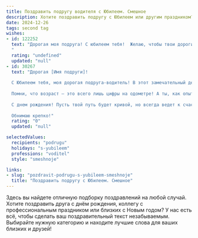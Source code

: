 ```yaml
---
title: Поздравить подругу водителя с Юбилеем. Смешное
description: Хотите поздравить подругу с Юбилеем или другим праздником? Наш ИИ создаст незабываемое поздравление, а вы обязательно выделитесь среди других.  
date: 2024-12-26
tags: second tag
wishes:
- id: 122252
  text: "Дорогая моя подруга! С юбилеем тебя!  Желаю, чтобы твои дороги всегда были ровными, как автобан, а попутчики —  только приятные и нетрезвые (только в пределах дозволенного, разумеется!).  Пусть твой автомобиль всегда будет на ходу, а  запас бензина —  безграничным, как твоя энергия и оптимизм!  С праздником, королева руля!
  "
  rating: "undefined"
  updated: "null"
- id: 30267
  text: "Дорогая [Имя подруги]!
  
  С Юбилеем тебя, моя дорогая подруга-водитель! В этот замечательный день хочу пожелать тебе, чтобы дороги всегда были ровными, светофоры – зелеными, а попутчики – веселыми и позитивными! Пусть твоя жизнь будет настоящим автопутешествием, полным приятных остановок и ярких впечатлений!
  
  Помни, что возраст – это всего лишь цифры на одометре! А ты, как опытный водитель, можешь уверенно разогнаться до новых высот, обогнать все преграды и, конечно же, не забывать заправляться хорошим настроением и смехом!
  
  С днем рождения! Пусть твой путь будет кривой, но всегда ведет к счастью и радости! 🚗💨
  
  Обнимаю крепко!"
  rating: "0"
  updated: "null"

selectedValues:
  recipients: "podrugu"
  holidays: "s-yubileem"
  professions: "voditel"
  style: "smeshnoje"

links:
- slug: "pozdravit-podrugu-s-yubileem-smeshnoje"
  title: "Поздравить подругу с Юбилеем. Смешное"
---
```


Здесь вы найдете отличную подборку поздравлений на любой случай. 
Хотите поздравить друга с днём рождения, коллегу с профессиональным праздником или близких с Новым годом? У нас есть всё, чтобы сделать ваш поздравительный текст незабываемым. Выбирайте нужную категорию и находите лучшие слова для ваших близких и друзей!
